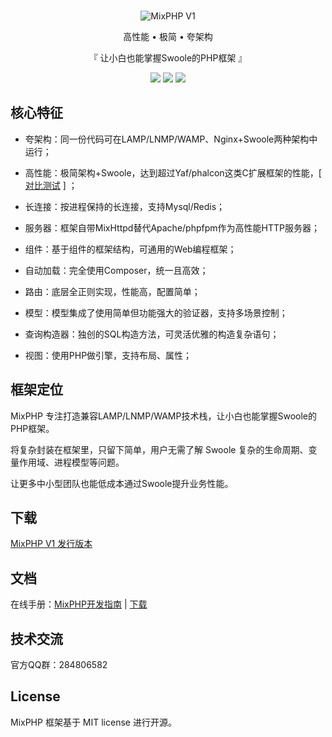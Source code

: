 <br>

<p align="center">
<img src="https://git.kancloud.cn/repos/onanying/mixphp1/raw/ba9d4f9d235c24da0a7b8d8a8aa53a57b8e83331/images/logo.png?access-token=1899f10823ef02e1745183298b8c71d3" alt="MixPHP V1">
</p>

<p align="center">高性能 • 极简 • 夸架构</p>

<p align="center">『 让小白也能掌握Swoole的PHP框架 』</p>

<p align="center">
<img src="https://poser.pugx.org/mixstart/mixphp/version">
<img src="https://img.shields.io/badge/downloads-503-green.svg">
<img src="https://img.shields.io/badge/platform-linux%20%7C%20win%20%7C%20osx-lightgrey.svg">
</p>

## 核心特征

* 夸架构：同一份代码可在LAMP/LNMP/WAMP、Nginx+Swoole两种架构中运行；

* 高性能：极简架构+Swoole，达到超过Yaf/phalcon这类C扩展框架的性能，[ [对比测试](http://www.jianshu.com/p/0ce1a9885e01) ] ；

* 长连接：按进程保持的长连接，支持Mysql/Redis；

* 服务器：框架自带MixHttpd替代Apache/phpfpm作为高性能HTTP服务器；

* 组件：基于组件的框架结构，可通用的Web编程框架；

* 自动加载：完全使用Composer，统一且高效；

* 路由：底层全正则实现，性能高，配置简单；

* 模型：模型集成了使用简单但功能强大的验证器，支持多场景控制；

* 查询构造器：独创的SQL构造方法，可灵活优雅的构造复杂语句；

* 视图：使用PHP做引擎，支持布局、属性；

## 框架定位

MixPHP 专注打造兼容LAMP/LNMP/WAMP技术栈，让小白也能掌握Swoole的PHP框架。

将复杂封装在框架里，只留下简单，用户无需了解 Swoole 复杂的生命周期、变量作用域、进程模型等问题。

让更多中小型团队也能低成本通过Swoole提升业务性能。

## 下载

[MixPHP V1 发行版本](https://github.com/mixstart/mixphp/releases)

## 文档
 
在线手册：[MixPHP开发指南](https://www.kancloud.cn/onanying/mixphp1/379324) | [下载](https://www.kancloud.cn/onanying/mixphp1)

## 技术交流

官方QQ群：284806582

## License

MixPHP 框架基于 MIT license 进行开源。
